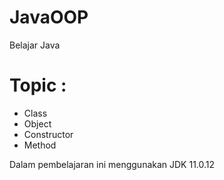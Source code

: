 # JavaOOP
Belajar Java

# Topic :
- Class
- Object
- Constructor
- Method



 Dalam pembelajaran ini menggunakan JDK 11.0.12
